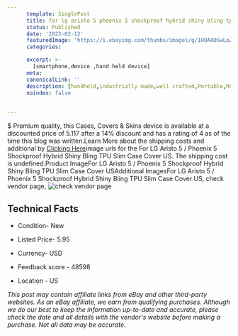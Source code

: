 ```yaml
---
      template: SinglePost
      title: for lg aristo 5 phoenix 5 shockproof hybrid shiny bling tpu slim case cover us
      status: Published
      date: '2023-02-12'
      featuredImage: 'https://i.ebayimg.com/thumbs/images/g/1H0AAOSwLoZfG6Of/s-l225.jpg'
      categories: 

      excerpt: >-
        [smartphone,device ,hand held device]
      meta:
      canonicalLink: ''
      description: [handheld,industrially made,well crafted,Portable,Mobile,Compact,Convenient,Lightweight,Maneuverable,Man-portable,Miniature,Carriable,Hand-held,Light,Holdable,Transportable,Mobile device,Pocket-sized,On-the-go,Wireless,Cordless,Compact size,Convenient size, smartphone,device ,hand held device]
      noindex: false

        
---
```

$
    Premium quality, this Cases, Covers & Skins device is available at a discounted price of 5.117 after a 14% discount and has a rating of 4 as of the time this blog was written.Learn More about the shipping costs and additional by [Clicking Here](https://www.ebay.com/itm/193595748852?hash=item2d1334b1f4%3Ag%3A1H0AAOSwLoZfG6Of&mkevt=1&mkcid=1&mkrid=711-53200-19255-0&campid=%253CePNCampaignId%253E&customid=%253CreferenceId%253E&toolid=10049)image urls for the For LG Aristo 5 / Phoenix 5 Shockproof Hybrid Shiny Bling TPU Slim Case Cover US. The shipping cost is undefined.Product ImageFor LG Aristo 5 / Phoenix 5 Shockproof Hybrid Shiny Bling TPU Slim Case Cover USAdditional ImagesFor LG Aristo 5 / Phoenix 5 Shockproof Hybrid Shiny Bling TPU Slim Case Cover US, check vendor page, ![check vendor page](https://origin-galleryplus.ebayimg.com/ws/web/193595748852_2_0_1/225x225.jpg,https://origin-galleryplus.ebayimg.com/ws/web/193595748852_3_0_1/225x225.jpg,https://origin-galleryplus.ebayimg.com/ws/web/193595748852_4_0_1/225x225.jpg,https://origin-galleryplus.ebayimg.com/ws/web/193595748852_5_0_1/225x225.jpg,https://origin-galleryplus.ebayimg.com/ws/web/193595748852_6_0_1/225x225.jpg,https://origin-galleryplus.ebayimg.com/ws/web/193595748852_7_0_1/225x225.jpg,https://origin-galleryplus.ebayimg.com/ws/web/193595748852_8_0_1/225x225.jpg,https://origin-galleryplus.ebayimg.com/ws/web/193595748852_9_0_1/225x225.jpg,https://origin-galleryplus.ebayimg.com/ws/web/193595748852_10_0_1/225x225.jpg,https://origin-galleryplus.ebayimg.com/ws/web/193595748852_11_0_1/225x225.jpg,https://origin-galleryplus.ebayimg.com/ws/web/193595748852_12_0_1/225x225.jpg)
    
    

 ## Technical Facts 



     
      

 - Condition- New 


      

 - Listed Price- 5.95 


      

 - Currency- USD 


      

 - Feedback score - 48598 


      

 - Location - US 


      
      

 *_This post may contain affiliate links from eBay and other third-party websites. As an eBay affiliate, we earn from qualifying purchases. Although we do our best to keep the information up-to-date and accurate, please check the date and all details with the vendor's website before making a purchase. Not all data may be accurate._*



    
    
    
    
    